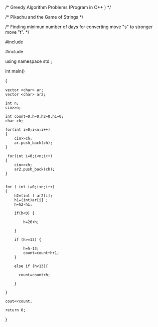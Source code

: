 /* Greedy Algorithm Problems (Program in C++ ) */

/* Pikachu and the Game of Strings  */

/* Finding minimun number of days for converting move "s" to stronger move "t". */

#include <iostream>
    
#include <vector>
    
using namespace std ;

int main()

{   

    vector <char> ar; 
    vector <char> ar2;
    
    int n;
    cin>>n;
    
    int count=0,h=0,h2=0,h1=0;
    char ch;
    
    for(int i=0;i<n;i++)
    {
        cin>>ch;
        ar.push_back(ch);
    }
    
     for(int i=0;i<n;i++)
    {
        cin>>ch;
        ar2.push_back(ch);
    }
   
    
    for ( int i=0;i<n;i++)
    {  
        h2=(int ) ar2[i];
        h1=(int)ar[i] ;
        h=h2-h1;
    
        if(h<0) {
            
            h=26+h;
        
        }
    
        if (h>=13) {
        
            h=h-13;
            count=count+h+1;
        }
    
        else if (h<13){
            
          count=count+h;
          
        }
    
    }
    
    cout<<count;
    
    return 0;
    
}

